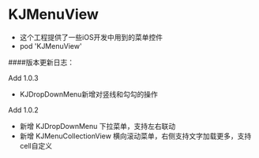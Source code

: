 # KJMenuView

* 这个工程提供了一些iOS开发中用到的菜单控件
* pod 'KJMenuView'


####版本更新日志：

Add 1.0.3

- KJDropDownMenu新增对竖线和勾勾的操作

Add 1.0.2

- 新增 KJDropDownMenu 下拉菜单，支持左右联动
- 新增 KJMenuCollectionView 横向滚动菜单，右侧支持文字加载更多，支持cell自定义

